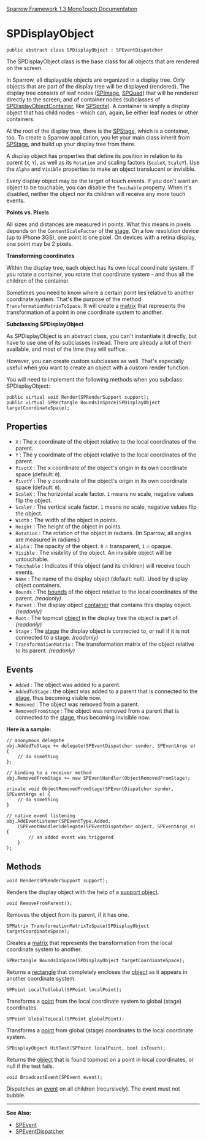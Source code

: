 [Sparrow Framework 1.3 MonoTouch Documentation](../index.md) 
# SPDisplayObject

	public abstract class SPDisplayObject : SPEventDispatcher
	
The SPDisplayObject class is the base class for all objects that are rendered on the screen.

In Sparrow, all displayable objects are organized in a display tree. Only objects that are part of the display tree will be displayed (rendered). The display tree consists of leaf nodes ([SPImage](SPImage.md), [SPQuad](SPQuad.md)) that will be rendered directly to the screen, and of container nodes (subclasses of [SPDisplayObjectContainer](SPDisplayObjectContainer.md), like [SPSprite](SPSprite.md)). A container is simply a display object that has child nodes - which can, again, be either leaf nodes or other containers. 

At the root of the display tree, there is the [SPStage](SPStage.md), which is a container, too. To create a Sparrow application, you let your main class inherit from [SPStage](SPStage.md), and build up your display tree from there.

A display object has properties that define its position in relation to its parent (`X`, `Y`), as well as its `Rotation` and scaling factors (`ScaleX`, `ScaleY`). Use the `Alpha` and `Visible` properties to make an object translucent or invisible.

Every display object may be the target of touch events. If you don't want an object to be touchable, you can disable the `Touchable` property. When it's disabled, neither the object nor its children will receive any more touch events.

**Points vs. Pixels**
 
All sizes and distances are measured in points. What this means in pixels depends on the `ContentScaleFactor` of the [stage](SPStage.md). On a low resolution device (up to iPhone 3GS), one point is one pixel. On devices with a retina display, one point may be 2 pixels.

**Transforming coordinates**
 
Within the display tree, each object has its own local coordinate system. If you rotate a container, you rotate that coordinate system - and thus all the children of the container.
 
Sometimes you need to know where a certain point lies relative to another coordinate system. That's the purpose of the method `TransformationMatrixToSpace`. It will create a [matrix](SPMatrix.md) that represents the transformation of a point in one coordinate system to another. 

**Subclassing SPDisplayObject**
 
As SPDisplayObject is an abstract class, you can't instantiate it directly, but have to use one of its subclasses instead. There are already a lot of them available, and most of the time they will suffice. 
 
However, you can create custom subclasses as well. That's especially useful when you want to create an object with a custom render function.
 
You will need to implement the following methods when you subclass SPDisplayObject:
 
	public virtual void Render(SPRenderSupport support);
	public virtual SPRectangle BoundsInSpace(SPDisplayObject targetCoordinateSpace);

## Properties

 - `X` : The x coordinate of the object relative to the local coordinates of the parent.
 - `Y` : The y coordinate of the object relative to the local coordinates of the parent.
 - `PivotX` : The x coordinate of the object's origin in its own coordinate space (default: `0`).
 - `PivotY` : The y coordinate of the object's origin in its own coordinate space (default: `0`).
 - `ScaleX` : The horizontal scale factor. `1` means no scale, negative values flip the object.
 - `ScaleY` : The vertical scale factor. `1` means no scale, negative values flip the object. 
 - `Width` : The width of the object in points.
 - `Height` : The height of the object in points.
 - `Rotation` : The rotation of the object in radians. (In Sparrow, all angles are measured in radians.)
 - `Alpha` : The opacity of the object. `0` = transparent, `1` = opaque.
 - `Visible` : The visibility of the object. An invisible object will be untouchable.
 - `Touchable` : Indicates if this object (and its children) will receive touch events.
 - `Name` : The name of the display object (default: null). Used by display object containers.
 - `Bounds` : The [bounds](SPRectangle.md) of the object relative to the local coordinates of the parent. *(readonly)*
 - `Parent` : The display object [container](SPDisplayObjectContainer.md) that contains this display object. *(readonly)*
 - `Root` : The topmost [object](SPDisplayObject.md) in the display tree the object is part of. *(readonly)*
 - `Stage` : The [stage](SPStage.md) the display object is connected to, or null if it is not connected to a stage. *(readonly)*
 - `TransformationMatrix` : The transformation matrix of the object relative to its parent. *(readonly)*
 
## Events

 - `Added` : The object was added to a parent. 
 - `AddedToStage` : the object was added to a parent that is connected to the [stage](SPStage.md), thus becoming visible now.
 - `Removed` : The object was removed from a parent. 
 - `RemovedFromStage` : The object was removed from a parent that is connected to the [stage](SPStage.md), thus becoming invisible now. 
 
**Here is a sample:**

	// anonymous delegate
	obj.AddedToStage += delegate(SPEventDispatcher sender, SPEventArgs e) {
		// do something
	}; 
	
	// binding to a receiver method
	obj.RemovedFromStage += new SPEventHandler(ObjectRemovedFromStage);
	
	private void ObjectRemovedFromStage(SPEventDispatcher sender, SPEventArgs e) {
		// do something
	}
	
	// native event listening
	obj.AddEventLstener(SPEventType.Added, 
	    (SPEventHandler)delegate(SPEventDispatcher object, SPEventArgs e) {
	        // an added event was triggered
	    }
	);

## Methods

	void Render(SPRenderSupport support);
		
Renders the display object with the help of a [support object](SPRenderSupport.md). 

	void RemoveFromParent();

Removes the object from its parent, if it has one.
		
	SPMatrix TransformationMatrixToSpace(SPDisplayObject targetCoordinateSpace);

Creates a [matrix](SPMatrix.md) that represents the transformation from the local coordinate system to another.

	SPRectangle BoundsInSpace(SPDisplayObject targetCoordinateSpace);

Returns a [rectangle](SPRectangle.md) that completely encloses the [object](SPDisplayObject.md) as it appears in another coordinate system.

	SPPoint LocalToGlobal(SPPoint localPoint);

Transforms a [point](SPPoint.md) from the local coordinate system to global (stage) coordinates.
		
	SPPoint GlobalToLocal(SPPoint globalPoint);

Transforms a [point](SPPoint.md) from global (stage) coordinates to the local coordinate system.

	SPDisplayObject HitTest(SPPoint localPoint, bool isTouch);
		
Returns the [object](SPDisplayObject) that is found topmost on a point in local coordinates, or null if the test fails.

	void BroadcastEvent(SPEvent event);

Dispatches an [event](SPEvent.md) on all children (recursively). The event must not bubble.

---	
 
**See Also:**
 
 - [SPEvent](SPEvent.md)
 - [SPEventDispatcher](SPEventDispatcher.md)
